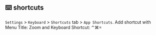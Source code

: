 ## ⌨️ shortcuts
`Settings` > `Keyboard` > `Shortcuts` tab > `App Shortcuts`. Add shortcut with Menu Title: Zoom and Keyboard Shortcut: ⌃⌘=
